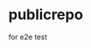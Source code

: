 # publicrepo
for e2e test
























































































































































































































































































































































































































































































































































































































































































































































































































































































































































































































































































































































































































































































































































































































































































































































































































































































































































































































































































































































































































































































































































































































